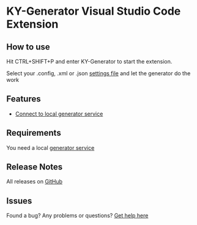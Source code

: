 # KY-Generator Visual Studio Code Extension

## How to use
Hit CTRL+SHIFT+P and enter KY-Generator to start the extension.

Select your .config, .xml or .json [settings file](https://github.com/KY-Programming/generator-vs-code/wiki/Settings-File) and let the generator do the work

## Features

* [Connect to local generator service](https://github.com/KY-Programming/generator-vs-code/wiki/Settings-File)

## Requirements

You need a local [generator service](https://github.com/KY-Programming/generator/wiki)

## Release Notes

All releases on [GitHub](https://github.com/KY-Programming/generator-vs-code/releases)

## Issues
Found a bug? Any problems or questions?
[Get help here](https://github.com/KY-Programming/generator-vs-code/issues)

